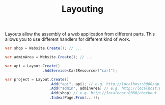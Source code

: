 ﻿---
title: Layouting
description: 'Easily break down your web application into logical sections of content.'
cascade:
  type: docs
---

Layouts allow the assembly of a web application from different parts. This
allows you to use different handlers for different kind of work.

```csharp
var shop = Website.Create(); // ...

var adminArea = Website.Create(); // ...

var api = Layout.Create()
                 .AddService<CartResource>("cart");

var project = Layout.Create()
                    .Add("api", api); // e.g. http://localhost:8080/api/cart/items
                    .Add("admin", adminArea) // e.g. http://localhost:8080/admin/users
                    .Add(shop) // e.g. http://localhost:8080/checkout
                    .Index(Page.From(...));
```
